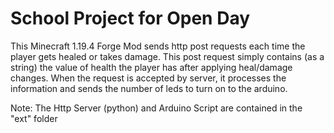 # School Project for Open Day #

This Minecraft 1.19.4 Forge Mod sends http post requests each time the player gets healed or takes damage.
This post request simply contains (as a string) the value of health the player has after applying heal/damage changes.
When the request is accepted by server, it processes the information and sends the number of leds to turn on to the arduino.

Note: The Http Server (python) and Arduino Script are contained in the "ext" folder
